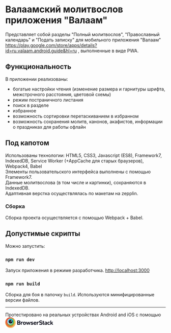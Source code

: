 # Валаамский молитвослов приложения "Валаам"
Представляет собой разделы "Полный молитвослов", "Православный календарь" и "Подать записку" для мобильного приложения "Валаам" https://play.google.com/store/apps/details?id=ru.valaam.android.guide&hl=ru , выполненные в виде PWA.

## Функциональность

В приложении реализованы:
+ богатые настройки чтения (изменение размера и гарнитуры шрифта, межстрочного расстояния, цветовой схемы)
+ режим постраничного листания
+ поиск в разделе
+ избранное
+ возможность сортировки перетаскиванием в избранном
+ возможность сохранения молитв, канонов, акафистов, информации о праздниках для работы офлайн


## Под капотом

Использованы технологии: HTML5, CSS3, Javascript (ES8), Framework7, IndexedDB, Service Worker (+AppCache для старых браузеров), Webpack4, Babel  
Элементы пользовательского интерфейса выполнены с помощью Framework7.  
Данные молитвослова (в том числе и картинки), сохраняются в IndexedDB.  
Адаптивная верстка осуществлялась по макетам на zepplin.  

### Сборка
Сборка проекта осуществляется с помощью Webpack + Babel.  

## Допустимые скрипты

Можно запустить:

### `npm run dev`

Запуск приложения в режиме разработчика.
[http://localhost:3000](http://localhost:3000)

### `npm run build`

Сборка для боя в папочку `build`.
Используются минифицированные версии файлов.

-----
Протестировано на реальных устройствах Android and iOS с помощью   
<a href="https://www.browserstack.com/" target="_blanck" ><img src="https://raw.githubusercontent.com/vl-yaroslavtsev/valaam-prayers/master/src/images/Browserstack-logo%402x.png" width="150px" alt="Browserstack"></a>
